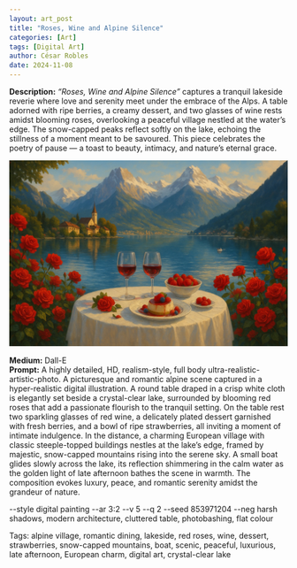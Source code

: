 ```yaml
---
layout: art_post
title: "Roses, Wine and Alpine Silence"
categories: [Art]
tags: [Digital Art]
author: César Robles
date: 2024-11-08
---
```

**Description:** *“Roses, Wine and Alpine Silence”* captures a tranquil lakeside reverie where love and serenity meet under the embrace of the Alps. A table adorned with ripe berries, a creamy dessert, and two glasses of wine rests amidst blooming roses, overlooking a peaceful village nestled at the water’s edge. The snow-capped peaks reflect softly on the lake, echoing the stillness of a moment meant to be savoured. This piece celebrates the poetry of pause — a toast to beauty, intimacy, and nature’s eternal grace.

![Roses, Wine and Alpine Silence](/imag/digital_art/roses_wine_and_alpine_silence.jpg)

**Medium:** Dall-E\
**Prompt:** A highly detailed, HD, realism-style,  full body ultra-realistic-artistic-photo. A picturesque and romantic alpine scene captured in a hyper-realistic digital illustration. A round table draped in a crisp white cloth is elegantly set beside a crystal-clear lake, surrounded by blooming red roses that add a passionate flourish to the tranquil setting. On the table rest two sparkling glasses of red wine, a delicately plated dessert garnished with fresh berries, and a bowl of ripe strawberries, all inviting a moment of intimate indulgence. In the distance, a charming European village with classic steeple-topped buildings nestles at the lake’s edge, framed by majestic, snow-capped mountains rising into the serene sky. A small boat glides slowly across the lake, its reflection shimmering in the calm water as the golden light of late afternoon bathes the scene in warmth. The composition evokes luxury, peace, and romantic serenity amidst the grandeur of nature.

--style digital painting --ar 3:2 --v 5 --q 2 --seed 853971204 --neg harsh shadows, modern architecture, cluttered table, photobashing, flat colour

Tags: alpine village, romantic dining, lakeside, red roses, wine, dessert, strawberries, snow-capped mountains, boat, scenic, peaceful, luxurious, late afternoon, European charm, digital art, crystal-clear lake